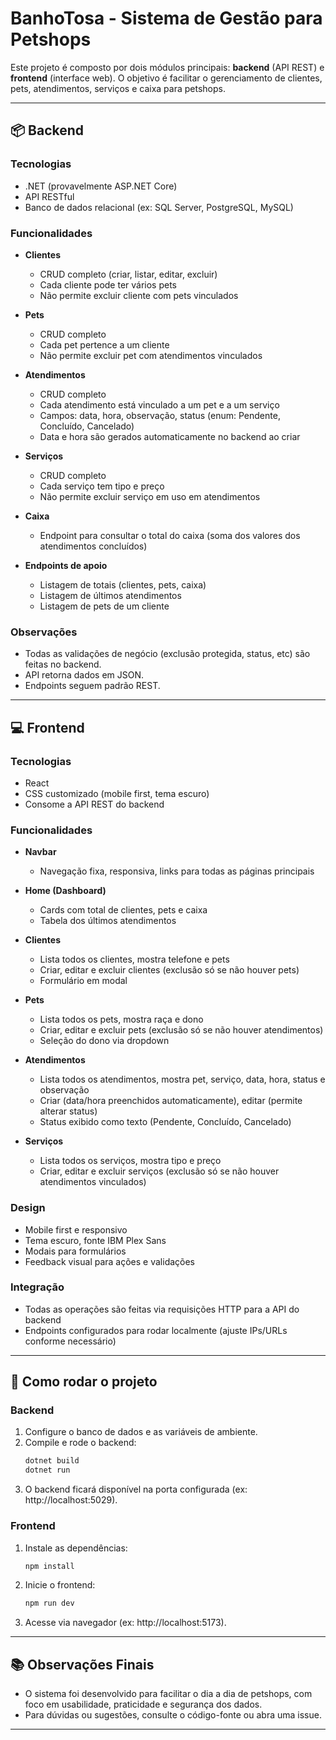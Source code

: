 # BanhoTosa - Sistema de Gestão para Petshops

Este projeto é composto por dois módulos principais: **backend** (API REST) e **frontend** (interface web). O objetivo é facilitar o gerenciamento de clientes, pets, atendimentos, serviços e caixa para petshops.

---

## 📦 Backend

### Tecnologias

- .NET (provavelmente ASP.NET Core)
- API RESTful
- Banco de dados relacional (ex: SQL Server, PostgreSQL, MySQL)

### Funcionalidades

- **Clientes**

  - CRUD completo (criar, listar, editar, excluir)
  - Cada cliente pode ter vários pets
  - Não permite excluir cliente com pets vinculados

- **Pets**

  - CRUD completo
  - Cada pet pertence a um cliente
  - Não permite excluir pet com atendimentos vinculados

- **Atendimentos**

  - CRUD completo
  - Cada atendimento está vinculado a um pet e a um serviço
  - Campos: data, hora, observação, status (enum: Pendente, Concluído, Cancelado)
  - Data e hora são gerados automaticamente no backend ao criar

- **Serviços**

  - CRUD completo
  - Cada serviço tem tipo e preço
  - Não permite excluir serviço em uso em atendimentos

- **Caixa**

  - Endpoint para consultar o total do caixa (soma dos valores dos atendimentos concluídos)

- **Endpoints de apoio**
  - Listagem de totais (clientes, pets, caixa)
  - Listagem de últimos atendimentos
  - Listagem de pets de um cliente

### Observações

- Todas as validações de negócio (exclusão protegida, status, etc) são feitas no backend.
- API retorna dados em JSON.
- Endpoints seguem padrão REST.

---

## 💻 Frontend

### Tecnologias

- React
- CSS customizado (mobile first, tema escuro)
- Consome a API REST do backend

### Funcionalidades

- **Navbar**

  - Navegação fixa, responsiva, links para todas as páginas principais

- **Home (Dashboard)**

  - Cards com total de clientes, pets e caixa
  - Tabela dos últimos atendimentos

- **Clientes**

  - Lista todos os clientes, mostra telefone e pets
  - Criar, editar e excluir clientes (exclusão só se não houver pets)
  - Formulário em modal

- **Pets**

  - Lista todos os pets, mostra raça e dono
  - Criar, editar e excluir pets (exclusão só se não houver atendimentos)
  - Seleção do dono via dropdown

- **Atendimentos**

  - Lista todos os atendimentos, mostra pet, serviço, data, hora, status e observação
  - Criar (data/hora preenchidos automaticamente), editar (permite alterar status)
  - Status exibido como texto (Pendente, Concluído, Cancelado)

- **Serviços**
  - Lista todos os serviços, mostra tipo e preço
  - Criar, editar e excluir serviços (exclusão só se não houver atendimentos vinculados)

### Design

- Mobile first e responsivo
- Tema escuro, fonte IBM Plex Sans
- Modais para formulários
- Feedback visual para ações e validações

### Integração

- Todas as operações são feitas via requisições HTTP para a API do backend
- Endpoints configurados para rodar localmente (ajuste IPs/URLs conforme necessário)

---

## 🚀 Como rodar o projeto

### Backend

1. Configure o banco de dados e as variáveis de ambiente.
2. Compile e rode o backend:
   ```bash
   dotnet build
   dotnet run
   ```
3. O backend ficará disponível na porta configurada (ex: http://localhost:5029).

### Frontend

1. Instale as dependências:
   ```bash
   npm install
   ```
2. Inicie o frontend:
   ```bash
   npm run dev
   ```
3. Acesse via navegador (ex: http://localhost:5173).

---

## 📚 Observações Finais

- O sistema foi desenvolvido para facilitar o dia a dia de petshops, com foco em usabilidade, praticidade e segurança dos dados.
- Para dúvidas ou sugestões, consulte o código-fonte ou abra uma issue.

---
